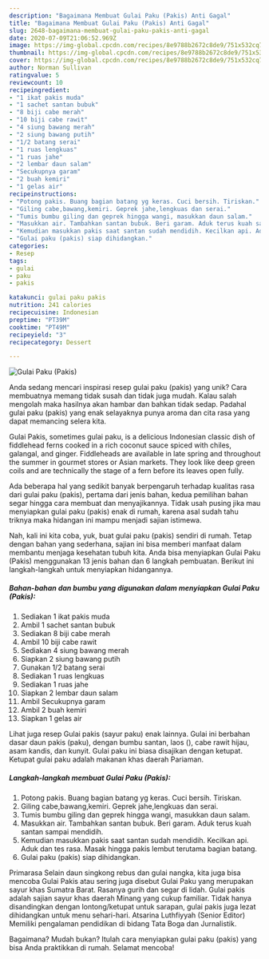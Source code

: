 ```yaml
---
description: "Bagaimana Membuat Gulai Paku (Pakis) Anti Gagal"
title: "Bagaimana Membuat Gulai Paku (Pakis) Anti Gagal"
slug: 2648-bagaimana-membuat-gulai-paku-pakis-anti-gagal
date: 2020-07-09T21:06:52.969Z
image: https://img-global.cpcdn.com/recipes/8e9788b2672c8de9/751x532cq70/gulai-paku-pakis-foto-resep-utama.jpg
thumbnail: https://img-global.cpcdn.com/recipes/8e9788b2672c8de9/751x532cq70/gulai-paku-pakis-foto-resep-utama.jpg
cover: https://img-global.cpcdn.com/recipes/8e9788b2672c8de9/751x532cq70/gulai-paku-pakis-foto-resep-utama.jpg
author: Norman Sullivan
ratingvalue: 5
reviewcount: 10
recipeingredient:
- "1 ikat pakis muda"
- "1 sachet santan bubuk"
- "8 biji cabe merah"
- "10 biji cabe rawit"
- "4 siung bawang merah"
- "2 siung bawang putih"
- "1/2 batang serai"
- "1 ruas lengkuas"
- "1 ruas jahe"
- "2 lembar daun salam"
- "Secukupnya garam"
- "2 buah kemiri"
- "1 gelas air"
recipeinstructions:
- "Potong pakis. Buang bagian batang yg keras. Cuci bersih. Tiriskan."
- "Giling cabe,bawang,kemiri. Geprek jahe,lengkuas dan serai."
- "Tumis bumbu giling dan geprek hingga wangi, masukkan daun salam."
- "Masukkan air. Tambahkan santan bubuk. Beri garam. Aduk terus kuah santan sampai mendidih."
- "Kemudian masukkan pakis saat santan sudah mendidih. Kecilkan api. Aduk dan tes rasa. Masak hingga pakis lembut terutama bagian batang."
- "Gulai paku (pakis) siap dihidangkan."
categories:
- Resep
tags:
- gulai
- paku
- pakis

katakunci: gulai paku pakis 
nutrition: 241 calories
recipecuisine: Indonesian
preptime: "PT39M"
cooktime: "PT49M"
recipeyield: "3"
recipecategory: Dessert

---
```



![Gulai Paku (Pakis)](https://img-global.cpcdn.com/recipes/8e9788b2672c8de9/751x532cq70/gulai-paku-pakis-foto-resep-utama.jpg)

Anda sedang mencari inspirasi resep gulai paku (pakis) yang unik? Cara membuatnya memang tidak susah dan tidak juga mudah. Kalau salah mengolah maka hasilnya akan hambar dan bahkan tidak sedap. Padahal gulai paku (pakis) yang enak selayaknya punya aroma dan cita rasa yang dapat memancing selera kita.

Gulai Pakis, sometimes gulai paku, is a delicious Indonesian classic dish of fiddlehead ferns cooked in a rich coconut sauce spiced with chiles, galangal, and ginger. Fiddleheads are available in late spring and throughout the summer in gourmet stores or Asian markets. They look like deep green coils and are technically the stage of a fern before its leaves open fully.

Ada beberapa hal yang sedikit banyak berpengaruh terhadap kualitas rasa dari gulai paku (pakis), pertama dari jenis bahan, kedua pemilihan bahan segar hingga cara membuat dan menyajikannya. Tidak usah pusing jika mau menyiapkan gulai paku (pakis) enak di rumah, karena asal sudah tahu triknya maka hidangan ini mampu menjadi sajian istimewa.


Nah, kali ini kita coba, yuk, buat gulai paku (pakis) sendiri di rumah. Tetap dengan bahan yang sederhana, sajian ini bisa memberi manfaat dalam membantu menjaga kesehatan tubuh kita. Anda bisa menyiapkan Gulai Paku (Pakis) menggunakan 13 jenis bahan dan 6 langkah pembuatan. Berikut ini langkah-langkah untuk menyiapkan hidangannya.

<!--inarticleads1-->

##### Bahan-bahan dan bumbu yang digunakan dalam menyiapkan Gulai Paku (Pakis):

1. Sediakan 1 ikat pakis muda
1. Ambil 1 sachet santan bubuk
1. Sediakan 8 biji cabe merah
1. Ambil 10 biji cabe rawit
1. Sediakan 4 siung bawang merah
1. Siapkan 2 siung bawang putih
1. Gunakan 1/2 batang serai
1. Sediakan 1 ruas lengkuas
1. Sediakan 1 ruas jahe
1. Siapkan 2 lembar daun salam
1. Ambil Secukupnya garam
1. Ambil 2 buah kemiri
1. Siapkan 1 gelas air


Lihat juga resep Gulai pakis (sayur paku) enak lainnya. Gulai ini berbahan dasar daun pakis (paku), dengan bumbu santan, laos (), cabe rawit hijau, asam kandis, dan kunyit. Gulai paku ini biasa disajikan dengan ketupat. Ketupat gulai paku adalah makanan khas daerah Pariaman. 

<!--inarticleads2-->

##### Langkah-langkah membuat Gulai Paku (Pakis):

1. Potong pakis. Buang bagian batang yg keras. Cuci bersih. Tiriskan.
1. Giling cabe,bawang,kemiri. Geprek jahe,lengkuas dan serai.
1. Tumis bumbu giling dan geprek hingga wangi, masukkan daun salam.
1. Masukkan air. Tambahkan santan bubuk. Beri garam. Aduk terus kuah santan sampai mendidih.
1. Kemudian masukkan pakis saat santan sudah mendidih. Kecilkan api. Aduk dan tes rasa. Masak hingga pakis lembut terutama bagian batang.
1. Gulai paku (pakis) siap dihidangkan.


Primarasa Selain daun singkong rebus dan gulai nangka, kita juga bisa mencoba Gulai Pakis atau sering juga disebut Gulai Paku yang merupakan sayur khas Sumatra Barat. Rasanya gurih dan segar di lidah. Gulai pakis adalah sajian sayur khas daerah Minang yang cukup familiar. Tidak hanya disandingkan dengan lontong/ketupat untuk sarapan, gulai pakis juga lezat dihidangkan untuk menu sehari-hari. Atsarina Luthfiyyah (Senior Editor) Memiliki pengalaman pendidikan di bidang Tata Boga dan Jurnalistik. 

Bagaimana? Mudah bukan? Itulah cara menyiapkan gulai paku (pakis) yang bisa Anda praktikkan di rumah. Selamat mencoba!
